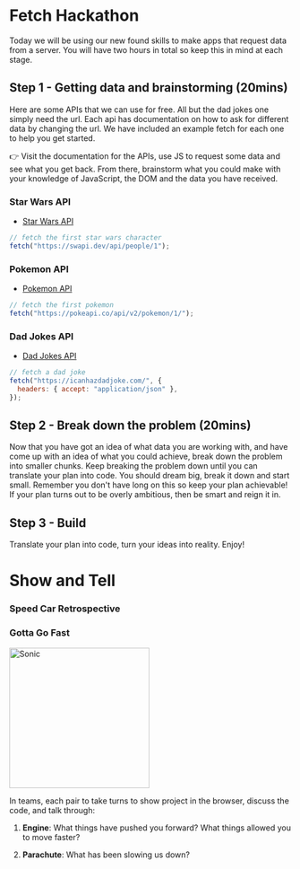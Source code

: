 # Fetch Hackathon

Today we will be using our new found skills to make apps that request data from a server. You will have two hours in total so keep this in mind at each stage. 

## Step 1 - Getting data and brainstorming (20mins)

Here are some APIs that we can use for free. All but the dad jokes one simply need the url. Each api has documentation on how to ask for different data by changing the url. We have included an example fetch for each one to help you get started.

👉 Visit the documentation for the APIs, use JS to request some data and see what you get back. From there, brainstorm what you could make with your knowledge of JavaScript, the DOM and the data you have received.

### Star Wars API

- [Star Wars API](https://swapi.dev/)

```js
// fetch the first star wars character
fetch("https://swapi.dev/api/people/1");
```

### Pokemon API

- [Pokemon API](https://pokeapi.co/)

```js
// fetch the first pokemon
fetch("https://pokeapi.co/api/v2/pokemon/1/");
```

### Dad Jokes API

- [Dad Jokes API](https://icanhazdadjoke.com/api)

```js
// fetch a dad joke
fetch("https://icanhazdadjoke.com/", {
  headers: { accept: "application/json" },
});
```

## Step 2 - Break down the problem (20mins)

Now that you have got an idea of what data you are working with, and have come up with an idea of what you could achieve, break down the problem into smaller chunks.  Keep breaking the problem down until you can translate your plan into code. You should dream big, break it down and start small. Remember you don't have long on this so keep your plan achievable! If your plan turns out to be overly ambitious, then be smart and reign it in. 

## Step 3 - Build

Translate your plan into code, turn your ideas into reality. Enjoy!

# Show and Tell 
### Speed Car Retrospective

### Gotta Go Fast
<img src="https://media.giphy.com/media/j65n85RPrVQlhbLQel/giphy.gif" width="250" alt="Sonic" />

In teams, each pair to take turns to show project in the browser, discuss the code, and talk through:

1. **Engine**: What things have pushed you forward? What things allowed you to move faster?

2. **Parachute**: What has been slowing us down?

